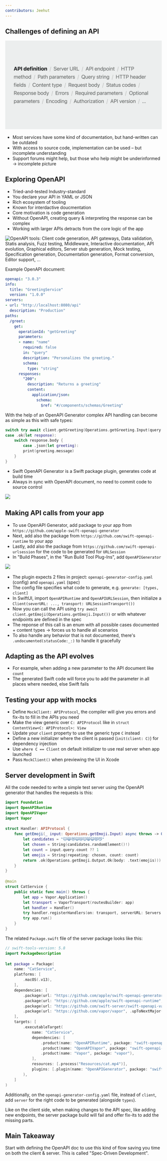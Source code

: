 ```yaml
---
contributors: Jeehut
---
```


## Challenges of defining an API

![API definition: Serve URL, API endpoint, HTTP method, Path parameters, Query string, HTTP header fields, Content type, Request body, Status codes, Response body, Errors, Required parameters, Optional parameters, Encoding, Authorization, API version, ...][api-definition-challenges]

[api-definition-challenges]: ../../../images/notes/wwdc23/10171/api-definition-challenges.png

- Most services have some kind of documentation, but hand-written can be outdated
- With access to source code, implementation can be used – but incomplete understanding
- Support forums might help, but those who help might be underinformed
-> incomplete picture

## Exploring OpenAPI

- Tried-and-tested Industry-standard 
- You declare your API in YAML or JSON
- Rich ecosystem of tooling
- Known for interdactive doucmentation
- Core motivation is code generation
- Without OpenAPI, creating query & interpreting the response can be complex
- Working with larger APIs detracts from the core logic of the app

![OpenAPI tools: Client code generation, API gateways, Data validation, Statis analysis, Fuzz testing, Middleware, Interactive documentation, API evolution, Graphical editors, Server stub generation, Mock testing, Specification generation, Documentation generation, Format conversion, Editor support, ...][openapi-tools]

[openapi-tools]: ../../../images/notes/wwdc23/10171/openapi-tools.png

Example OpenAPI document:

```yaml
openapi: "3.0.3"
info:
  title: "GreetingService"
  version: "1.0.0"
servers:
- url: "http://localhost:8080/api"
  description: "Production"
paths:
  /greet:
    get:
      operationId: "getGreeting"
      parameters:
      - name: "name"
        required: false
        in: "query"
        description: "Personalizes the greeting."
        schema:
          type: "string"
      responses:
        "200":
          description: "Returns a greeting"
          content:
            application/json:
              schema:
                $ref: "#/components/schemas/Greeting" 
```

With the help of an OpenAPI Generator complex API handling can become as simple as this with safe types:

```Swift
switch try await client.getGreeting(Operations.getGreeting.Input(query: Operations.getGreeting.Input.Query(name: "Jane"))) {
case .ok(let response):
	switch response.body {
		case .json(let greeting):
		print(greeting.message)
	}
}
```

- Swift OpenAPI Generator is a Swift package plugin, generates code at build time
- Always in sync with OpenAPI document, no need to commit code to source control

![][code-generation]

[code-generation]: ../../../images/notes/wwdc23/10171/code-generation.png

## Making API calls from your app

- To use OpenAPI Generator, add package to your app from `https://github.com/apple-swift-openapi-generator`
- Next, add also the package from `https://github.com/swift-openapi-runtime` to your app
- Lastly, add also the package from `https://github.com/swift-openapi-urlsession` for the code to be generated for `URLSession`
- In "Build Phases", in the "Run Build Tool Plug-Ins", add `OpenAPIGenerator`

![][build-tool-plugins]

[build-tool-plugins]: ../../../images/notes/wwdc23/10171/build-tool-plugins.png

- The plugin expects 2 files in project: `openapi-generator-config.yaml` (config) and `openapi.yaml` (spec)
- The config file specifies what code to generate, e.g. `generate: [types, client]`
- In SwiftUI, import `OpenAPIRuntime` and `OpenAPIURLSession`, then initialize a `Client(severURL: ..., transport: URLSessionTransport())`
- Now you can call the API using `try await client.getEmoji(Operations.getEmoji.Input())` or with whatever endpoints are defined in the spec
- The reponse of this call is an enum with all possible cases documented + content types -> forces us to handle all scenarios
- To also handle any behavior that is not documented, there's `.undocumented(statusCode:_:)` to handle it gracefully


## Adapting as the API evolves

- For example, when adding a new parameter to the API document like `count`
- The generated Swift code will force you to add the parameter in all places where needed, else Swift fails


## Testing your app with mocks

- Define `MockClient: APIProtocol`, the compiler will give you errors and fix-its to fill in the APIs you need
- Make the view generic over `C: APIProtocol` like in `struct ContentView<C: APIProtocol>: View`
- Update your `client` property to use the generic type `C` instead
- Define a new initializer where the client is passed (`init(client: C)`) for dependency injection
- Use `where C == Client` on default initializer to use real server when app launched
- Pass `MockClient()` when previewing the UI in Xcode

## Server development in Swift

All the code needed to write a simple test server using the OpenAPI generator that handles the requests is this:

```Swift
import Foundation
import OpenAPIRuntime
import OpenAPIVapor
import Vapor

struct Handler: APIProtocol {
    func getEmoji(_ input: Operations.getEmoji.Input) async throws -> Operations.getEmoji.Output {
        let candidates = "🐱😹😻🙀😿😽😸😺😾😼"
        let chosen = String(candidates.randomElement()!)
        let count = input.query.count ?? 1
        let emojis = String(repeating: chosen, count: count)
        return .ok(Operations.getEmoji.Output.Ok(body: .text(emojis)))
    }
}

@main
struct CatService {
    public static func main() throws {
        let app = Vapor.Application()
        let transport = VaporTransport(routesBuilder: app)
        let handler = Handler()
        try handler.registerHandlers(on: transport, serverURL: Servers.server1())
        try app.run()
    }
}
```

The related `Package.swift` file of the server package looks like this:

```Swift
// swift-tools-version: 5.8
import PackageDescription

let package = Package(
    name: "CatService",
    platforms: [
        .macOS(.v13),
    ],
    dependencies: [
        .package(url: "https://github.com/apple/swift-openapi-generator", .upToNextMinor(from: "0.1.0")),
        .package(url: "https://github.com/apple/swift-openapi-runtime", .upToNextMinor(from: "0.1.0")),
        .package(url: "https://github.com/swift-server/swift-openapi-vapor", .upToNextMinor(from: "0.1.0")),
        .package(url: "https://github.com/vapor/vapor", .upToNextMajor(from: "4.69.2")),
    ],
    targets: [
        .executableTarget(
            name: "CatService",
            dependencies: [
                .product(name: "OpenAPIRuntime", package: "swift-openapi-runtime"),
                .product(name: "OpenAPIVapor", package: "swift-openapi-vapor"),
                .product(name: "Vapor", package: "vapor"),
            ],
            resources: [.process("Resources/cat.mp4")],
            plugins: [.plugin(name: "OpenAPIGenerator", package: "swift-openapi-generator")]
        ),
    ]
)
```

Additionally, on the `openapi-generator-config.yaml` file, instead of `client`, add `server` for the right code to be generated (alongside `types`).

Like on the client side, when making changes to the API spec, like adding new endpoints, the server package build will fail and offer fix-its to add the missing parts.

## Main Takeaway

Start with defining the OpenAPI doc to use this kind of flow saving you time on both the client & server. This is called "Spec-Driven Development".

